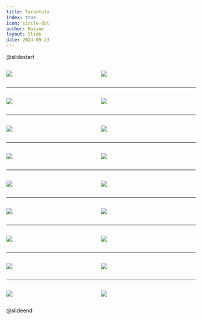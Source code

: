 ```yaml
---
title: Tarantula
index: true
icon: circle-dot
author: Haiyue
layout: Slide
date: 2024-09-23
---
```

 
@slidestart

<div style="display:flex">
<div style="flex:1">

![](https://raw.githubusercontent.com/yclord/reading/refs/heads/master/english/Level-K/Tarantula/001.webp)
</div>
<div style="flex:1">

![](https://raw.githubusercontent.com/yclord/reading/refs/heads/master/english/Level-K/Tarantula/002.webp)
</div>
</div>

---

<div style="display:flex">
<div style="flex:1">

![](https://raw.githubusercontent.com/yclord/reading/refs/heads/master/english/Level-K/Tarantula/003.webp)
</div>
<div style="flex:1">

![](https://raw.githubusercontent.com/yclord/reading/refs/heads/master/english/Level-K/Tarantula/004.webp)
</div>
</div>

---

<div style="display:flex">
<div style="flex:1">

![](https://raw.githubusercontent.com/yclord/reading/refs/heads/master/english/Level-K/Tarantula/005.webp)
</div>
<div style="flex:1">

![](https://raw.githubusercontent.com/yclord/reading/refs/heads/master/english/Level-K/Tarantula/006.webp)
</div>
</div>

---

<div style="display:flex">
<div style="flex:1">

![](https://raw.githubusercontent.com/yclord/reading/refs/heads/master/english/Level-K/Tarantula/007.webp)
</div>
<div style="flex:1">

![](https://raw.githubusercontent.com/yclord/reading/refs/heads/master/english/Level-K/Tarantula/008.webp)
</div>
</div>

---

<div style="display:flex">
<div style="flex:1">

![](https://raw.githubusercontent.com/yclord/reading/refs/heads/master/english/Level-K/Tarantula/009.webp)
</div>
<div style="flex:1">

![](https://raw.githubusercontent.com/yclord/reading/refs/heads/master/english/Level-K/Tarantula/010.webp)
</div>
</div>

---

<div style="display:flex">
<div style="flex:1">

![](https://raw.githubusercontent.com/yclord/reading/refs/heads/master/english/Level-K/Tarantula/011.webp)
</div>
<div style="flex:1">

![](https://raw.githubusercontent.com/yclord/reading/refs/heads/master/english/Level-K/Tarantula/012.webp)
</div>
</div>

---

<div style="display:flex">
<div style="flex:1">

![](https://raw.githubusercontent.com/yclord/reading/refs/heads/master/english/Level-K/Tarantula/013.webp)
</div>
<div style="flex:1">

![](https://raw.githubusercontent.com/yclord/reading/refs/heads/master/english/Level-K/Tarantula/014.webp)
</div>
</div>

---

<div style="display:flex">
<div style="flex:1">

![](https://raw.githubusercontent.com/yclord/reading/refs/heads/master/english/Level-K/Tarantula/015.webp)
</div>
<div style="flex:1">

![](https://raw.githubusercontent.com/yclord/reading/refs/heads/master/english/Level-K/Tarantula/016.webp)
</div>
</div>

---

<div style="display:flex">
<div style="flex:1">

![](https://raw.githubusercontent.com/yclord/reading/refs/heads/master/english/Level-K/Tarantula/017.webp)
</div>
<div style="flex:1">

![](https://raw.githubusercontent.com/yclord/reading/refs/heads/master/english/Level-K/Tarantula/018.webp)
</div>
</div>

@slideend